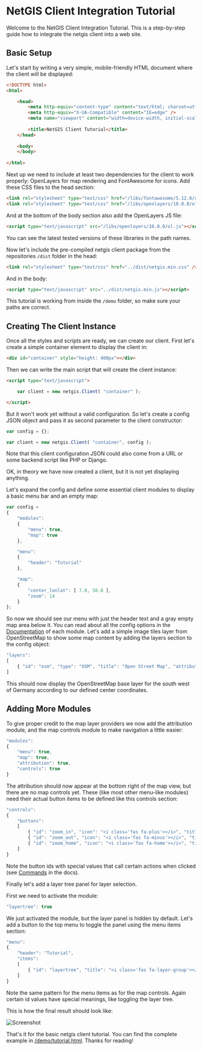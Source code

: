 # NetGIS Client Integration Tutorial

Welcome to the NetGIS Client Integration Tutorial. This is a step-by-step guide how to integrate the netgis client into a web site.

## Basic Setup

Let's start by writing a very simple, mobile-friendly HTML document where the client will be displayed:

```html
<!DOCTYPE html>
<html>

	<head>
		<meta http-equiv="content-type" content="text/html; charset=utf-8" />
		<meta http-equiv="X-UA-Compatible" content="IE=edge" />
		<meta name="viewport" content="width=device-width, initial-scale=1.0, maximum-scale=1.0, user-scalable=no" />
		
		<title>NetGIS Client Tutorial</title>
	</head>
	
	<body>
	</body>
	
</html>
```

Next up we need to include at least two dependencies for the client to work properly: OpenLayers for map rendering and FontAwesome for icons. Add these CSS files to the head section:

```html
<link rel="stylesheet" type="text/css" href="/libs/fontawesome/5.12.0/css/all.min.css" />
<link rel="stylesheet" type="text/css" href="/libs/openlayers/10.0.0/ol.css" />
```

And at the bottom of the body section also add the OpenLayers JS file:

```html
<script type="text/javascript" src="/libs/openlayers/10.0.0/ol.js"></script>
```

You can see the latest tested versions of these libraries in the path names.

Now let's include the pre-compiled netgis client package from the repositories ```/dist``` folder in the head:

```html
<link rel="stylesheet" type="text/css" href="../dist/netgis.min.css" />
```

And in the body:

```html
<script type="text/javascript" src="../dist/netgis.min.js"></script>
```

This tutorial is working from inside the ```/demo``` folder, so make sure your paths are correct.

## Creating The Client Instance

Once all the styles and scripts are ready, we can create our client.
First let's create a simple container element to display the client in:

```html
<div id="container" style="height: 400px"></div>
```

Then we can write the main script that will create the client instance:

```html
<script type="text/javascript">

	var client = new netgis.Client( "container" );

</script>
```

But it won't work yet without a valid configuration. So let's create a config JSON object and pass it as second parameter to the client constructor:

```js
var config = {};

var client = new netgis.Client( "container", config );
```

Note that this client configuration JSON could also come from a URL or some backend script like PHP or Django.

OK, in theory we have now created a client, but it is not yet displaying anything.

Let's expand the config and define some essential client modules to display a basic menu bar and an empty map:

```js
var config =
{
	"modules":
	{
		"menu": true,
		"map": true
	},

	"menu":
	{
		"header": "Tutorial"
	},

	"map":
	{
		"center_lonlat": [ 7.0, 50.0 ],
		"zoom": 14
	}
};
```

So now we should see our menu with just the header text and a gray empty map area below it.
You can read about all the config options in the [Documentation](https://sebastianpauli.net/netgis/docs/global.html#Modules) of each module.
Let's add a simple image tiles layer from OpenStreetMap to show some map content by adding the layers section to the config object:

```js
"layers":
[
	{ "id": "osm", "type": "OSM", "title": "Open Street Map", "attribution": "OpenStreetMap Contributors", "active": true }
]
```

This should now display the OpenStreetMap base layer for the south west of Germany according to our defined center coordinates.

## Adding More Modules

To give proper credit to the map layer providers we now add the attribution module, and the map controls module to make navigation a little easier:

```js
"modules":
{
	"menu": true,
	"map": true,
	"attribution": true,
	"controls": true
}
```

The attribution should now appear at the bottom right of the map view, but there are no map controls yet.
These (like most other menu-like modules) need their actual button items to be defined like this controls section:

```js
"controls":
{
	"buttons":
	[
		{ "id": "zoom_in", "icon": "<i class='fas fa-plus'></i>", "title": "Zoom +" },
		{ "id": "zoom_out", "icon": "<i class='fas fa-minus'></i>", "title": "Zoom -" },
		{ "id": "zoom_home", "icon": "<i class='fas fa-home'></i>", "title": "Zoom Home" }
	]
}
```

Note the button ids with special values that call certain actions when clicked (see [Commands](https://sebastianpauli.net/netgis/docs/global.html#Commands) in the docs).

Finally let's add a layer tree panel for layer selection.

First we need to activate the module:

```js
"layertree": true
```

We just activated the module, but the layer panel is hidden by default.
Let's add a button to the top menu to toggle the panel using the menu items section:

```js
"menu":
{
	"header": "Tutorial",
	"items":
	[
		{ "id": "layertree", "title": "<i class='fas fa-layer-group'></i><span>Layers</span>" }
	]
}
```

Note the same pattern for the menu items as for the map controls. Again certain id values have special meanings, like toggling the layer tree.

This is how the final result should look like:

![Screenshot](https://sebastianpauli.net/netgis/demo/tutorial.jpg)

That's it for the basic netgis client tutorial. You can find the complete example in [/demo/tutorial.html](https://github.com/sebastianpauli/netgis-client/blob/main/demo/tutorial.html).
Thanks for reading!

